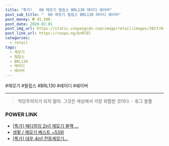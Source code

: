 ```yaml
--- 
title: "특가!   00 제모기 필립스 BRL130 레이디 쉐이버" 
post_sub_title: "  00 제모기 필립스 BRL130 레이디 쉐이버" 
post_money: ₩ 45,500 
post_date: 2020.02.01 
post_img_url: https://static.coupangcdn.com/image/retail/images/2017/04/06/11/9/4006637f-9151-439e-9658-edb2c22983cc.jpg 
post_link_url: https://coupa.ng/bnRl0l 
categories: 
  - retail 
tags: 
  - 제모기 
  - 필립스 
  - BRL130 
  - 레이디 
  - 쉐이버 
--- 
```

  #제모기 #필립스 #BRL130 #레이디 #쉐이버 
<hr> 

> 적당주의자가 되지 말라. 그것은 세상에서 가장 위험한 것이다. - 휴그 왈폴 


### POWER LINK

* <a href="https://blog.naver.com/an0733/221792886356" target="_blank">[특가] 메디하임 2in1 제모기 블랙 ...</a>
* <a href="https://blog.naver.com/santokki14/221792083558" target="_blank">생활 / 제모기 베스트 ~53위</a>
* <a href="https://blog.naver.com/sakai111/221792393808" target="_blank">[특가] 대우 4in1 전동제모기...</a>
